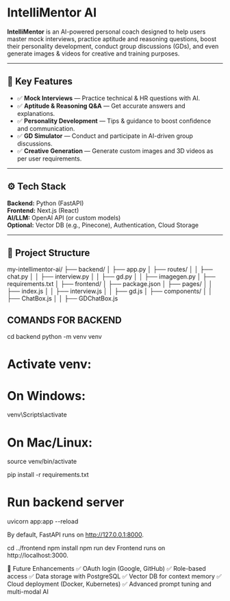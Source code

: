 # IntelliMentor AI

**IntelliMentor** is an AI-powered personal coach designed to help users master mock interviews, practice aptitude and reasoning questions, boost their personality development, conduct group discussions (GDs), and even generate images & videos for creative and training purposes.

---

## 🚀 **Key Features**

- ✅ **Mock Interviews** — Practice technical & HR questions with AI.
- ✅ **Aptitude & Reasoning Q&A** — Get accurate answers and explanations.
- ✅ **Personality Development** — Tips & guidance to boost confidence and communication.
- ✅ **GD Simulator** — Conduct and participate in AI-driven group discussions.
- ✅ **Creative Generation** — Generate custom images and 3D videos as per user requirements.

---

## ⚙️ **Tech Stack**

**Backend:** Python (FastAPI)  
**Frontend:** Next.js (React)  
**AI/LLM:** OpenAI API (or custom models)  
**Optional:** Vector DB (e.g., Pinecone), Authentication, Cloud Storage

---

## 📂 **Project Structure**

my-intellimentor-ai/
├── backend/
│ ├── app.py
│ ├── routes/
│ │ ├── chat.py
│ │ ├── interview.py
│ │ ├── gd.py
│ │ ├── imagegen.py
│ ├── requirements.txt
│
├── frontend/
│ ├── package.json
│ ├── pages/
│ │ ├── index.js
│ │ ├── interview.js
│ │ ├── gd.js
│ ├── components/
│ │ ├── ChatBox.js
│ │ ├── GDChatBox.js

## COMANDS FOR BACKEND
cd backend
python -m venv venv
# Activate venv:
# On Windows:
venv\Scripts\activate
# On Mac/Linux:
source venv/bin/activate

pip install -r requirements.txt

# Run backend server
uvicorn app:app --reload

By default, FastAPI runs on http://127.0.0.1:8000.

cd ../frontend
npm install
npm run dev
Frontend runs on http://localhost:3000.

📌 Future Enhancements
✅ OAuth login (Google, GitHub)
✅ Role-based access
✅ Data storage with PostgreSQL
✅ Vector DB for context memory
✅ Cloud deployment (Docker, Kubernetes)
✅ Advanced prompt tuning and multi-modal AI

